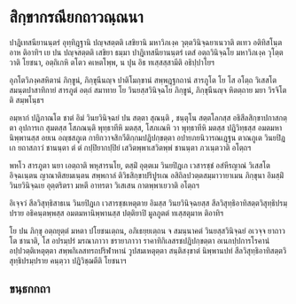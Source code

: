 <h1>สิกฺขากรณียกถาวณฺณนา</h1>
<p> ปาฎิเทสนียานนฺตรํ อุทฺทิฎฺฐานิ ปญฺจสตฺตติ เสขิยานิ มหาวิภเงฺค วุตฺตวินิจฺฉยาเนวาติ ตเทว อติทิสโนฺต อาห ติอาทิฯ เย ปน ปญฺจสตฺตติ  เสขิยา ธมฺมา ปาฎิเทสนียานนฺตรํ  เตสํ อตฺถวินิจฺฉโย มหาวิภเงฺค วุโตฺตวาติ โยชนา, อตฺถิเกหิ ตโตว คเหตโพฺพ, น ปุน อิธ ทเสฺสสฺสามีติ อธิปฺปาโยฯ</p>

</p>

</p>


<p>  อุภโตวิภงฺคสหิตานํ  ภิกฺขูนํ, ภิกฺขุนีนญฺจ ปาติโมกฺขานํ  สพฺพฎฺฐกถานํ สารภูโต โย โส อโตฺถ วิเสสโต สมนฺตปาสาทิกายํ  สารภูตํ อตฺถํ สมาทาย โย วินยสฺสวินิจฺฉโย ภิกฺขูนํ, ภิกฺขุนีนญฺจ หิตตฺถาย มยา  วิรจิโตติ สมฺพโนฺธฯ</p>


<p>  อมฺหากํ  ปฎิภาณโต ชาตํ  อิมํ วินยวินิจฺฉยํ ปน  สตฺตา สุณนฺติ ,  ชนฺตุโน  สตฺตโลกสฺส  อธิสีลสิกฺขาปกาสกตฺตา อุปการเก สุมตสฺส โสภณนฺติ พุทฺธาทีหิ มตสฺส, โสภเณหิ วา พุทฺธาทีหิ มตสฺส ปฎิวิทฺธสฺส อมตมหานิพฺพานสฺส อยเน อญฺชสภูเต  กายิกวาจสิกวีติกฺกมปฎิปกฺขตฺตา อปายภยนิวารณเฎฺฐน ตาณภูเต  วินยปิฎเก  ยถาสภาวํ ชานนฺตา  ตํ ตํ กปฺปิยากปฺปิยํ เสวิตพฺพาเสวิตพฺพํ ชานนฺตา ภวเนฺตวาติ อโตฺถฯ</p>


<p> พหโว สารภูตา นยา เอตฺถาติ พหุสารนโย, ตสฺมิํ  อุตฺตเม  วินยปิฎเก  เวสารชฺชํ อสํหีรญาณํ  วิเสสโต อิจฺฉเนฺตน  ญาณาติสยมเนฺตน  สพฺพกาลํ ติวิธสิกฺขาปริปูรเณ อสิถิลปวตฺตสมฺมาวายาเมน ภิกฺขุนา อิมสฺมิํ วินยวินิจฺฉเย  อุตฺตริตรา มหตี อาทรตา  วิเสเสน กาตพฺพาเยวาติ อโตฺถฯ</p>


<p> อิเจฺจวํ สีลวิสุทฺธิสาธเน วินยปิฎเก เวสารชฺชเหตุตาย อิมสฺส วินยวินิจฺฉยสฺส สีลวิสุทฺธิอาทิสตฺตวิสุทฺธิปรมฺปราย อธิคนฺตพฺพสฺส อมตมหานิพฺพานสฺส ปตฺติยาปิ มูลภูตตํ ทเสฺสตุมาห ติอาทิฯ</p>


<p>โย  ปน ภิกฺขุ อตฺถยุตฺตํ มหตา ปโยชนเตฺถน, อภิเธยฺยเตฺถน จ สมนฺนาคตํ  วินยสฺสวินิจฺฉยํ  อเวจฺจ ยาถาวโต ชานาติ, โส อปรมฺปรํ มรณาภาวา  ชรายาภาวา  ราคาทิกิเลสรชปฎิปกฺขตฺตา  อเนกปฺปการโรคานํ อปฺปวตฺติเหตุตฺตา  สพฺพกิเลสทรถปริฬาหานํ วูปสมเหตุตฺตา  สนฺติสงฺขาตํ นิพฺพานปทํ  สีลวิสุทฺธิอาทิสตฺตวิสุทฺธิปรมฺปราย คนฺตฺวา ปฎิวิชฺฌตีติ โยชนาฯ</p>

</p>

</p>


<h2>ขนฺธกกถา</h2>